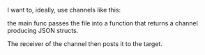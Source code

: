 
I want to, ideally, use channels like this:

the main func passes the file into a function that returns a channel producing JSON structs.

The receiver of the channel then posts it to the target.

